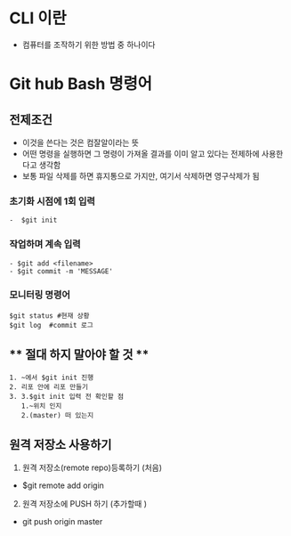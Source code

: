
# CLI 이란
- 컴퓨터를 조작하기 위한 방법 중 하나이다
# Git hub Bash 명령어

##  전제조건

- 이것을 쓴다는 것은 컴잘알이라는 뜻
- 어떤 명령을 실행하면 그 명령이 가져올 결과를 이미 알고 
  있다는 전제하에 사용한다고 생각함
- 보통 파일 삭제를 하면 휴지통으로 가지만, 여기서 삭제하면
  영구삭제가 됨



### 초기화 시점에 1회 입력
```
-  $git init
```
### 작업하며 계속 입력
```
- $git add <filename>
- $git commit -m 'MESSAGE'
```
### 모니터링 명령어
```
$git status #현재 상황
$git log  #commit 로그

```
## ** 절대 하지 말아야 할 것 **
```
1. ~에서 $git init 진행
2. 리포 안에 리포 만들기
3. 3.$git init 입력 전 확인할 점
   1.~위치 인지
   2.(master) 떠 있는지

```
## 원격 저장소 사용하기
1. 원격 저장소(remote repo)등록하기 (처음)
 - $git remote add origin <URL>  
2. 원격 저장소에 PUSH 하기 (추가할때 )
- git push origin master

















